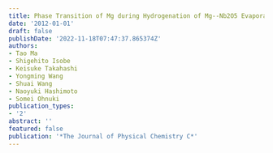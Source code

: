 ```yaml
---
title: Phase Transition of Mg during Hydrogenation of Mg--Nb2O5 Evaporated Composites
date: '2012-01-01'
draft: false
publishDate: '2022-11-18T07:47:37.865374Z'
authors:
- Tao Ma
- Shigehito Isobe
- Keisuke Takahashi
- Yongming Wang
- Shuai Wang
- Naoyuki Hashimoto
- Somei Ohnuki
publication_types:
- '2'
abstract: ''
featured: false
publication: '*The Journal of Physical Chemistry C*'
---
```


